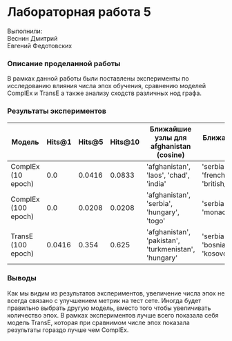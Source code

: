 # Лабораторная работа 5

Выполнили:  
Веснин Дмитрий  
Евгений Федотовских  

### Описание проделанной работы
В рамках данной работы были поставлены эксперименты по исследованию влияния числа эпох обучения, сравнению моделей ComplEx и TransE а также анализу сходств различных нод графа. 

### Результаты экспериментов

| Модель              | Hits@1 | Hits@5 | Hits@10 | Ближайшие узлы для afghanistan (cosine)              | Ближайшие узлы для serbia (cosine)                                         |
|---------------------|--------|--------|---------|------------------------------------------------------|----------------------------------------------------------------------------|
| ComplEx (10 epoch)  | 0.0    | 0.0416 | 0.0833  | 'afghanistan', 'laos', 'chad', 'india'               | 'serbia', 'zimbabwe', 'french_polynesia', 'british_indian_ocean_territory' |
| ComplEx (100 epoch) | 0.0    | 0.0208 | 0.0208  | 'afghanistan', 'serbia', 'hungary', 'togo'           | 'serbia', 'nepal', 'botswana', 'monaco'                                    |
| TransE (100 epoch)  | 0.0416 | 0.354  | 0.625   | 'afghanistan', 'pakistan', 'turkmenistan', 'hungary' | 'serbia', 'bosnia_and_herzegovina', 'kosovo', 'isle_of_man'                |

### Выводы

Как мы видим из результатов экспериментов, увеличение числа эпох не всегда связано с улучшением метрик на тест сете. Иногда будет правильно выбрать другую модель, вместо того чтобы увеличивать количество эпох. 
В рамках экспериментов лучше всего показала себя модель TransE, которая при сравнимом числе эпох показала результаты гораздо лучше чем ComplEx. 